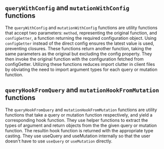 ## `queryWithConfig` and `mutationWithConfig` functions

The `queryWithConfig` and `mutationWithConfig` functions are utility functions that accept two parameters: `method`, representing the original function, and `configGetter`, a function returning the required configuration object. Using `configGetter` instead of the direct config ensures the latest value is used, preventing closures. These functions return another function, taking the same parameters as the original but excluding the config property. They then invoke the original function with the configuration fetched from configGetter. Utilizing these functions reduces import clutter in client files by obviating the need to import argument types for each query or mutation function.

## `queryHookFromQuery` and `mutationHookFromMutation` functions

The `queryHookFromQuery` and `mutationHookFromMutation` functions are utility functions that take a query or mutation function respectively, and yield a corresponding hook function. They use helper functions to extract the types of argument and return objects from the the given query or mutation function. The resultin hook function is returned with the appropriate type casting. They use useQuery and useMutation internally so that the user doesn't have to use `useQuery` or `useMutation` directly.

